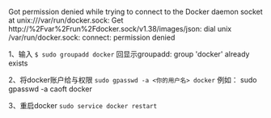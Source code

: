
Got permission denied while trying to connect to the Docker daemon socket at unix:///var/run/docker.sock: Get http://%2Fvar%2Frun%2Fdocker.sock/v1.38/images/json: dial unix /var/run/docker.sock: connect: permission denied


1、输入
`$ sudo groupadd docker`
回显示groupadd: group 'docker' already exists

2、将docker账户给与权限
`sudo gpasswd -a <你的用户名> docker`
例如： sudo gpasswd -a caoft docker

3、重启docker
`sudo service docker restart`


